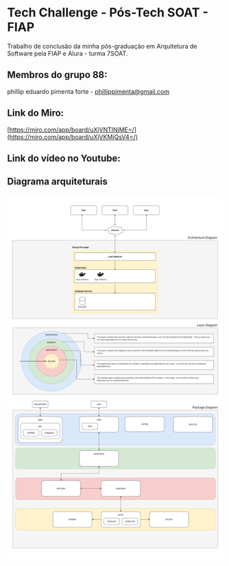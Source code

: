 # Tech Challenge - Pós-Tech SOAT - FIAP

Trabalho de conclusão da minha pós-graduação em Arquitetura de Software pela FIAP e Alura - turma 7SOAT.

## Membros do grupo 88:
phillip eduardo pimenta forte - phillippimenta@gmail.com

## Link do Miro:
[https://miro.com/app/board/uXjVNTlNjME=/](https://miro.com/app/board/uXjVKMjQsV4=/)

## Link do vídeo no Youtube:

## Diagrama arquiteturais
![](https://github.com/phillippimenta/pos-tech-fiap-alura/blob/main/documentacao/imagens/group-88-fiap-7soat-techchallenge-diagrams.png)